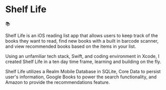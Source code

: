 # Shelf Life
📚


Shelf Life is an iOS reading list app that allows users to keep track of the books they want to read, find new books with a built in barcode scanner, and view recommended books based on the items in your list.

Using an unfamiliar tech stack, Swift, and coding environment in Xcode, I created Shelf Life in a ten day time frame, learning and building on the fly.

Shelf Life utilizes a Realm Mobile Database in SQLite, Core Data to persist user's information, Google Books to power the search functionality, and Amazon to provide the recommendations feature.
